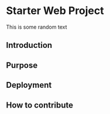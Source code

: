 # Starter Web Project
This is some random text

## Introduction

## Purpose

## Deployment

## How to contribute